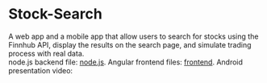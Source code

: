 # Stock-Search
A web app and a mobile app that allow users to search for stocks using the Finnhub API, display the results on the search page, and simulate trading process with real data.
<br>
node.js backend file: [node.js](https://github.com/hedyj-1762108/Stock-Search/blob/main/app.js).
Angular frontend files: [frontend](https://github.com/hedyj-1762108/Stock-Search/tree/main/frontend).
Android presentation video:
